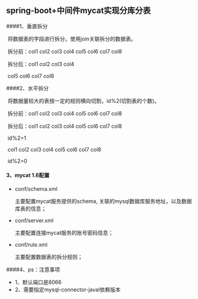 ## spring-boot+中间件mycat实现分库分表

####1、垂直拆分

​		将数据表的字段进行拆分，使用join关联拆分的数据表。

​		拆分前：col1 col2 col3 col4 col5 col6 col7 col8

​		拆分后：col1 col2 col3 col4

​						col5 col6 col7 col8

####2、水平拆分

​		将数据量较大的表按一定的规则横向切割，id%2(切割表的个数)。

​		拆分前：col1 col2 col3 col4 col5 col6 col7 col8

​		拆分后：col1 col2 col3 col4 col5 col6 col7 col8

​						id%2=1

​						col1 col2 col3 col4 col5 col6 col7 col8

​						id%2=0

#### 3、mycat 1.6配置

* conf/schema.xml

  主要配置mycat服务提供的schema, 关联的mysql数据库服务地址，以及数据库表的信息；

* conf/server.xml

  主要配置连接mycat服务的账号密码信息；

* conf/rule.xml

  主要配置数据表的拆分规则；

####4、ps：注意事项

* 1、默认端口是8066
* 2、需要指定mysql-connector-javaI依赖版本